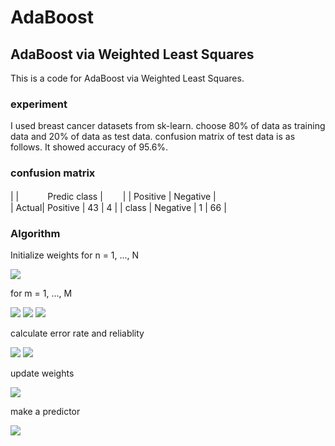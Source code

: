 # AdaBoost

## AdaBoost via Weighted Least Squares

This is a code for AdaBoost via Weighted Least Squares. 

### experiment
I used breast cancer datasets from sk-learn.
choose 80% of data as training data and 20% of data as test data.
confusion matrix of test data is as follows.
It showed accuracy of 95.6%.

### confusion matrix

|                    |     　　　Predic class      |　　
|                    | Positive    | Negative     |  
| Actual| Positive   |      43     |    4         |
| class | Negative   |      1      |    66        |


### Algorithm


Initialize weights
for n = 1, ..., N


<img src="https://latex.codecogs.com/gif.latex?\begin{aligned}N\\&space;\left\{&space;w^{\left(&space;1\right)&space;}_{n}=\dfrac&space;{1}{N}\right\}&space;_{n=1}\end{aligned}"/>

for m = 1, ..., M


<img src="https://latex.codecogs.com/gif.latex?\arg&space;\min&space;_{\beta&space;}\sum&space;^{N}_{n=1}w^{\left(&space;m\right)&space;}_{n}\left(&space;y_{n}-\beta&space;_{n}\cdot&space;x_{n}\right)&space;^{2}"/>
<img src="https://latex.codecogs.com/gif.latex?h_{m}\left(&space;x_{n}\right)&space;=\begin{cases}1\left(&space;h_{m}\left(&space;x_{n}\right)&space;>0.5\right)\\&space;0\left(&space;h_{m}\left(&space;x_{n}\right)&space;\leq&space;0.5\right)&space;\end{cases}"/>
<img src="https://latex.codecogs.com/gif.latex?I(&space;h_{m}\left(&space;x_{n}\right)&space;\neq&space;y_{n})=\begin{cases}1\;&space;\;&space;\;&space;\;&space;if\;&space;\;&space;h_{m}\left(&space;x_{n}\right)&space;\neq&space;y_{n}\\&space;0\;&space;\;&space;\;&space;\;&space;otherwise\end{cases}"/>


calculate error rate and reliablity

<img src="https://latex.codecogs.com/gif.latex?\varepsilon&space;_{n}=\dfrac&space;{\sum&space;^{N}_{n=1}w^{\left(&space;m\right)&space;}_{n}I\left(&space;h_{m}\left(&space;x\right)&space;\neq&space;y_n{}\right)&space;}{\sum&space;^{N}_{n=1}w^{\left(&space;m\right)&space;}_{n}}"/>
<img src="https://latex.codecogs.com/gif.latex?\alpha&space;_{m}=\ln&space;(&space;\dfrac&space;{1-\varepsilon&space;_{m}}{\varepsilon&space;_{m}})"/>




update weights


<img src="https://latex.codecogs.com/gif.latex?w^{(m&plus;1)}_{n}=w^{(m)}_{n}\exp&space;\{&space;\alpha&space;_{m}I\left(&space;h_{m}\left(&space;x_{n}\right)\neq&space;y_{n}\right)\right\}"/>


make a predictor


<img src="https://latex.codecogs.com/gif.latex?H\left(&space;x\right)&space;=sign\left(&space;\sum&space;^{n}_{m=1}\alpha&space;_{m}h_{m}\left(&space;x_{n}\right)\right)"/>
